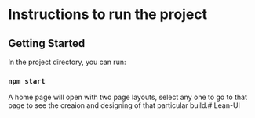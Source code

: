 # Instructions to run the project

## Getting Started
In the project directory, you can run:
### `npm start`
A home page will open with two page layouts, select any one to go to that page to see the creaion and designing of that particular build.#   L e a n - U I  
 